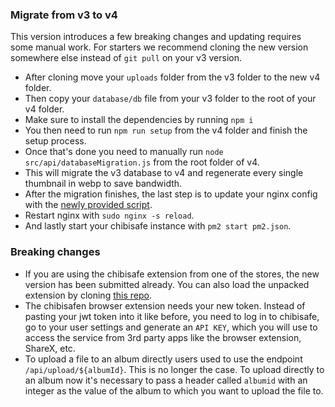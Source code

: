 ### Migrate from v3 to v4
This version introduces a few breaking changes and updating requires some manual work.
For starters we recommend cloning the new version somewhere else instead of `git pull` on your v3 version.

- After cloning move your `uploads` folder from the v3 folder to the new v4 folder.
- Then copy your `database/db` file from your v3 folder to the root of your v4 folder.
- Make sure to install the dependencies by running `npm i`
- You then need to run `npm run setup` from the v4 folder and finish the setup process.
- Once that's done you need to manually run `node src/api/databaseMigration.js` from the root folder of v4.
- This will migrate the v3 database to v4 and regenerate every single thumbnail in webp to save bandwidth.
- After the migration finishes, the last step is to update your nginx config with the [newly provided script](./nginx.md).
- Restart nginx with `sudo nginx -s reload`.
- And lastly start your chibisafe instance with `pm2 start pm2.json`.

### Breaking changes
- If you are using the chibisafe extension from one of the stores, the new version has been submitted already. You can also load the unpacked extension by cloning [this repo](https://github.com/WeebDev/chibisafe-extension).
- The chibisafen browser extension needs your new token. Instead of pasting your jwt token into it like before, you need to log in to chibisafe, go to your user settings and generate an `API KEY`, which you will use to access the service from 3rd party apps like the browser extension, ShareX, etc.
- To upload a file to an album directly users used to use the endpoint `/api/upload/${albumId}`. This is no longer the case. To upload directly to an album now it's necessary to pass a header called `albumid` with an integer as the value of the album to which you want to upload the file to.

